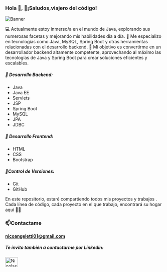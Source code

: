 ### Hola 👋,  🚀¡Saludos,viajero del código! 

![Banner](https://i.ibb.co/LPxg5k7/Negro-Tecnolog-a-Banner-de-Linked-In-1.png)



💻 Actualmente estoy inmerso/a en el mundo de Java, explorando sus numerosas facetas y mejorando mis habilidades día a día.
🚀 Me especializo en tecnologías como Java, MySQL, Spring Boot y otras herramientas relacionadas con el desarrollo backend.
🎯 Mi objetivo es convertirme en un desarrollador backend altamente competente, aprovechando al máximo las tecnologías de Java y Spring Boot para crear soluciones eficientes y escalables.


##### 🧠 Desarrollo Backend: 
- Java 
- Java EE 
- Servlets 
- JSP 
- Spring Boot 
- MySQL 
- JPA
- JDBC

##### 🎨 Desarrollo Frontend:
- HTML
- CSS
- Bootstrap


##### 📝Control de Versiones:
- Git
- GitHub

En este repositorio, estaré compartiendo todos mis proyectos y trabajos . Cada línea de código, cada proyecto en el que trabajo, encontrará su hogar aquí 🏡🔨 

###  📫Contactame
**nicoangeletti01@gmail.com**
##### Te invito también a contactarme por Linkedin:
<a href="https://www.linkedin.com/in/nicolas-angeletti/" target="blank"><img align="center" src="https://raw.githubusercontent.com/rahuldkjain/github-profile-readme-generator/master/src/images/icons/Social/linked-in-alt.svg" alt="NicolasAngeletti" height="30" width="40" /></a>
</p>








